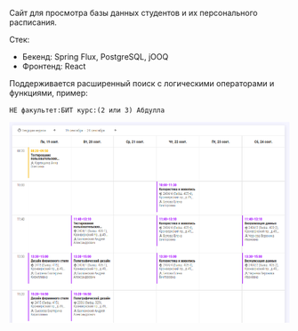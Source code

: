 Сайт для просмотра базы данных студентов и их персонального расписания.

Стек:
 - Бекенд: Spring Flux, PostgreSQL, jOOQ
 - Фронтенд: React

Поддерживается расширенный поиск с логическими операторами и функциями, пример:

```
НЕ факультет:БИТ курс:(2 или 3) Абдулла
```

![Screenshot](docs/screenshot.png)
